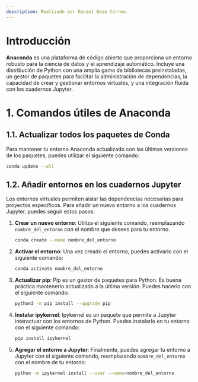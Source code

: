 ```yaml
---
description: Realizado por Daniel Bazo Correa.
---
```


# Introducción

**Anaconda** es una plataforma de código abierto que proporciona un entorno robusto para la ciencia de datos y el aprendizaje automático. Incluye una distribución de Python con una amplia gama de bibliotecas preinstaladas, un gestor de paquetes para facilitar la administración de dependencias, la capacidad de crear y gestionar entornos virtuales, y una integración fluida con los cuadernos Jupyter.

# 1. Comandos útiles de Anaconda

## 1.1. Actualizar todos los paquetes de Conda

Para mantener tu entorno Anaconda actualizado con las últimas versiones de los paquetes, puedes utilizar el siguiente comando:

```bash
conda update --all
```

## 1.2. Añadir entornos en los cuadernos Jupyter

Los entornos virtuales permiten aislar las dependencias necesarias para proyectos específicos. Para añadir un nuevo entorno a los cuadernos Jupyter, puedes seguir estos pasos:

1. **Crear un nuevo entorno**: Utiliza el siguiente comando, reemplazando `nombre_del_entorno` con el nombre que desees para tu entorno.

    ```bash
    conda create --name nombre_del_entorno
    ```

2. **Activar el entorno**: Una vez creado el entorno, puedes activarlo con el siguiente comando:

    ```bash
    conda activate nombre_del_entorno
    ```

3. **Actualizar pip**: Pip es un gestor de paquetes para Python. Es buena práctica mantenerlo actualizado a la última versión. Puedes hacerlo con el siguiente comando:

    ```bash
    python3 -m pip install --upgrade pip
    ```

4. **Instalar ipykernel**: Ipykernel es un paquete que permite a Jupyter interactuar con los entornos de Python. Puedes instalarlo en tu entorno con el siguiente comando:

    ```bash
    pip install ipykernel
    ```

5. **Agregar el entorno a Jupyter**: Finalmente, puedes agregar tu entorno a Jupyter con el siguiente comando, reemplazando `nombre_del_entorno` con el nombre de tu entorno:

    ```bash
    python -m ipykernel install --user --name=nombre_del_entorno
    ```